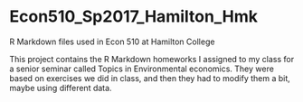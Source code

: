 # Econ510_Sp2017_Hamilton_Hmk
R Markdown files used in Econ 510 at Hamilton College

This project contains the R Markdown homeworks I assigned to my class for a senior seminar called Topics in Environmental economics. They were based on exercises we did in class, and then they had to modify them a bit, maybe using different data. 
